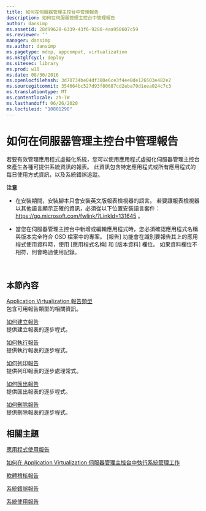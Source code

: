 ```yaml
---
title: 如何在伺服器管理主控台中管理報告
description: 如何在伺服器管理主控台中管理報告
author: dansimp
ms.assetid: 28d99620-6339-43f6-9288-4aa958607c59
ms.reviewer: ''
manager: dansimp
ms.author: dansimp
ms.pagetype: mdop, appcompat, virtualization
ms.mktglfcycl: deploy
ms.sitesec: library
ms.prod: w10
ms.date: 08/30/2016
ms.openlocfilehash: 3d70734be04df380e6ce3f4ee8de126503e482e2
ms.sourcegitcommit: 354664bc527d93f80687cd2eba70d1eea024c7c3
ms.translationtype: MT
ms.contentlocale: zh-TW
ms.lasthandoff: 06/26/2020
ms.locfileid: "10801298"
---
```

# 如何在伺服器管理主控台中管理報告


若要有效管理應用程式虛擬化系統，您可以使用應用程式虛擬化伺服器管理主控台來產生各種可提供系統資訊的報表。 此資訊包含特定應用程式或所有應用程式的每日使用方式資訊，以及系統錯誤追蹤。

**注意**  
-   在安裝期間，安裝腳本只會安裝英文版報表檢視器的語言。 若要讓報表檢視器以其他語言顯示正確的資訊，必須從以下位置安裝語言套件： <https://go.microsoft.com/fwlink/?LinkId=131645> 。

-   當您在伺服器管理主控台中新增或編輯應用程式時，您必須確認應用程式名稱與版本完全符合 OSD 檔案中的專案。 [報告] 功能會在識別要報告其上的應用程式使用資料時，使用 [應用程式名稱] 和 [版本資料] 欄位。 如果資料欄位不相符，則會略過使用記錄。

 

## 本節內容


<a href="" id="application-virtualization-report-types"></a>[Application Virtualization 報告類型](application-virtualization-report-types.md)  
包含可用報告類型的相關資訊。

<a href="" id="how-to-create-a-report"></a>[如何建立報告](how-to-create-a-reportserver.md)  
提供建立報表的逐步程式。

<a href="" id="how-to-run-a-report"></a>[如何執行報告](how-to-run-a-reportserver.md)  
提供執行報表的逐步程式。

<a href="" id="how-to-print-a-report"></a>[如何列印報告](how-to-print-a-reportserver.md)  
提供列印報表的逐步處理常式。

<a href="" id="how-to-export-a-report"></a>[如何匯出報告](how-to-export-a-reportserver.md)  
提供匯出報表的逐步程式。

<a href="" id="how-to-delete-a-report"></a>[如何刪除報告](how-to-delete-a-reportserver.md)  
提供刪除報表的逐步程式。

## 相關主題


[應用程式使用報告](application-utilization-reportserver.md)

[如何在 Application Virtualization 伺服器管理主控台中執行系統管理工作](how-to-perform-administrative-tasks-in-the-application-virtualization-server-management-console.md)

[軟體稽核報告](software-audit-reportserver.md)

[系統錯誤報告](system-error-reportserver.md)

[系統使用報告](system-utilization-reportserver.md)

 

 





